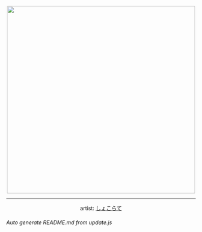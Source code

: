 
<p align="center">
  <img width="500" src="https://nekos.best/api/v2/neko/0535.png">
  <hr/>
  <center>
    artist: <a href="https://www.pixiv.net/en/artworks/92829934">しょこらて</a>
  </center>
</p>


###### Auto generate README.md from update.js

